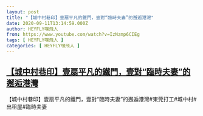 ```yaml
---
layout: post
title: "【城中村巷印】壹扇平凡的鐵門，壹對“臨時夫妻”的邂逅港灣"
date: 2020-09-11T13:14:59.000Z
author: HEYFLY嘿飛人
from: https://www.youtube.com/watch?v=IzNzmp6CIEg
tags: [ HEYFLY嘿飛人 ]
categories: [ HEYFLY嘿飛人 ]
---
```

<!--1599830099000-->
[【城中村巷印】壹扇平凡的鐵門，壹對“臨時夫妻”的邂逅港灣](https://www.youtube.com/watch?v=IzNzmp6CIEg)
------

<div>
【城中村巷印】壹扇平凡的鐵門，壹對“臨時夫妻”的邂逅港灣#東莞打工#城中村#出租屋#臨時夫妻
</div>

